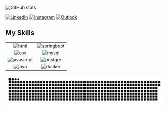 ![GitHub stats](https://github-readme-stats.vercel.app/api?username=thiago-ribeiro1&show_icons=true&theme=highcontrast)

[![LinkedIn](https://img.shields.io/badge/LinkedIn-0077B5?style=for-the-badge&logo=linkedin&logoColor=white)](https://www.linkedin.com/in/thiago-ribeiro-ramos)
[![Instagram](https://img.shields.io/badge/Instagram-E4405F?style=for-the-badge&logo=instagram&logoColor=white)](https://www.instagram.com/thiago_ribeiro__)
[![Outlook](https://img.shields.io/badge/Microsoft_Outlook-0078D4?style=for-the-badge&logo=microsoft-outlook&logoColor=white)](mailto:thiagoribeiroramos_@outlook.com)

## My Skills

<table>
  <tr>
    <td align="center" valign="middle"><img src="https://img.shields.io/badge/html5-%23E34F26.svg?style=for-the-badge&logo=html5&logoColor=white" alt="html" /></td>
    <td align="center" valign="middle"><img src="https://img.shields.io/badge/Spring-6DB33F?style=for-the-badge&logo=spring&logoColor=white" alt="springboot" /></td>
  </tr>
  <tr>
    <td align="center" valign="middle"><img src="https://img.shields.io/badge/CSS-239120?&style=for-the-badge&logo=css3&logoColor=white" alt="css" /></td>
    <td align="center" valign="middle"><img src="https://img.shields.io/badge/MySQL-00000F?style=for-the-badge&logo=mysql&logoColor=white" alt="mysql" /></td>
  </tr>
  <tr>
    <td align="center" valign="middle"><img src="https://img.shields.io/badge/JavaScript-F7DF1E?style=for-the-badge&logo=javascript&logoColor=black" alt="javascript" /></td>
    <td align="center" valign="middle"><img src="https://img.shields.io/badge/PostgreSQL-316192?style=for-the-badge&logo=postgresql&logoColor=white" alt="postgre" /></td>
  </tr>
  <tr>
    <td align="center" valign="middle"><img src="https://img.shields.io/badge/Java-ED8B00?style=for-the-badge&logo=openjdk&logoColor=white" alt="java" /></td>
    <td align="center" valign="middle"><img src="https://img.shields.io/badge/docker-%230db7ed.svg?style=for-the-badge&logo=docker&logoColor=white" alt="docker" /></td>
  </tr>
</table>

<picture align="center">
  <source media="(prefers-color-scheme: dark)" srcset="https://raw.githubusercontent.com/thiago-ribeiro1/thiago-ribeiro1/output/github-contribution-grid-snake-dark.svg">
  <source media="(prefers-color-scheme: light)" srcset="https://raw.githubusercontent.com/thiago-ribeiro1/thiago-ribeiro1/output/github-contribution-grid-snake-dark.svg">
  <img align="center" alt="github contribution grid snake animation" src="https://raw.githubusercontent.com/thiago-ribeiro1/thiago-ribeiro1/output/github-contribution-grid-snake.svg">
</picture>
